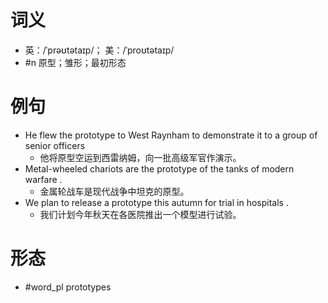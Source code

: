 # 词义
- 英：/ˈprəʊtətaɪp/； 美：/ˈproʊtətaɪp/
- #n 原型；雏形；最初形态
# 例句
- He flew the prototype to West Raynham to demonstrate it to a group of senior officers
	- 他将原型空运到西雷纳姆，向一批高级军官作演示。
- Metal-wheeled chariots are the prototype of the tanks of modern warfare .
	- 金属轮战车是现代战争中坦克的原型。
- We plan to release a prototype this autumn for trial in hospitals .
	- 我们计划今年秋天在各医院推出一个模型进行试验。
# 形态
- #word_pl prototypes
